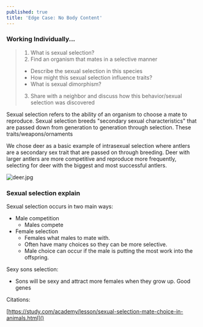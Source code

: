 ```yaml
---
published: true
title: 'Edge Case: No Body Content'
---
```



### Working Individually...
>1. What is sexual selection?
>2. Find an organism that mates in a selective manner
>	* Describe the sexual selection in this species
>	* How might this sexual selection influence traits?
>	* What is sexual dimorphism?
>3. Share with a neighbor and discuss how this behavior/sexual selection was discovered


Sexual selection refers to the ability of an organism to choose a mate to reproduce. Sexual selection breeds "secondary sexual characteristics" that are passed down from generation to generation through selection. These traits/weapons/ornaments

We chose deer as a basic example of intrasexual selection where antlers are a secondary sex trait that are passed on through breeding. Deer with larger antlers are more competitive and reproduce more frequently, selecting for deer with the biggest and most successful antlers.

![deer.jpg]({{site.baseurl}}/_posts/deer.jpg)


### Sexual selection explain
Sexual selection occurs in two main ways: 
- Male competition
	* Males compete
- Female selection
	* Females what males to mate with.
    * Often have many choices so they can be more selective.
    * Male choice can occur if the male is putting the most work into the offspring.


Sexy sons selection:
- Sons will be sexy and attract more females when they grow up.
Good genes 

Citations:

[https://study.com/academy/lesson/sexual-selection-mate-choice-in-animals.html]()